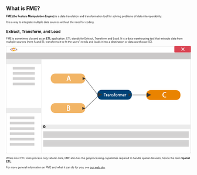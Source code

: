 <div style="font-size: 50%;">

# What is FME?
**FME (the Feature Manipulation Engine)** is a data translation and transformation tool for solving problems of data interoperability. 

It is a way to integrate multiple data sources without the need for coding.

## Extract, Transform, and Load
FME is sometimes classed as an **ETL** application. ETL stands for Extract, Transform and Load. It is a data warehousing tool that extracts data from multiple sources (here A and B), transforms it to fit the users’ needs and loads it into a destination or data warehouse (C).

![](./Images/Img1.01.WhatIsFME.png)

While most ETL tools process only tabular data, FME also has the geoprocessing capabilities required to handle spatial datasets, hence the term **Spatial ETL**.

For more general information on FME and what it can do for you, see [our web site](http://www.safe.com/how-it-works/).

